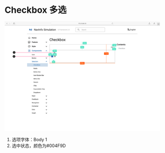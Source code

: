 # Checkbox 多选

![UI Framework Selection - Checkbox](../../../imgs/ns_ui_framework/selection/Checkbox.png)

1. 选项字体：Body 1
2. 选中状态，颜色为#004F9D

